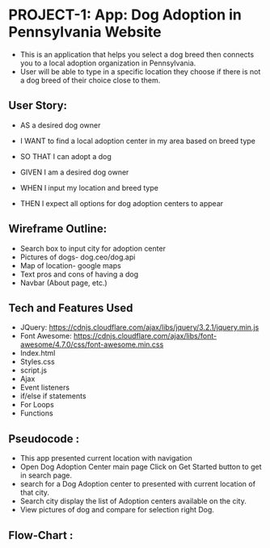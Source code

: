# PROJECT-1: App: Dog Adoption in Pennsylvania Website

* This is an application that helps you select a dog breed then connects you to a local adoption organization in Pennsylvania.
* User will be able to type in a specific location they choose if there is not a dog breed of their choice close to them.

## User Story:
* AS a desired dog owner
* I WANT to find a local adoption center in my area based on breed type

* SO THAT I can adopt a dog
* GIVEN I am a desired dog owner
* WHEN I input my location and breed type
* THEN I expect all options for dog adoption centers to appear

## Wireframe Outline:
* Search box to input city for adoption center
* Pictures of dogs- dog.ceo/dog.api
* Map of location- google maps
* Text pros and cons of having a dog
* Navbar (About page, etc.)

## Tech and Features Used 
* JQuery: https://cdnjs.cloudflare.com/ajax/libs/jquery/3.2.1/jquery.min.js
* Font Awesome: https://cdnjs.cloudflare.com/ajax/libs/font-awesome/4.7.0/css/font-awesome.min.css
* Index.html
* Styles.css
* script.js
* Ajax
* Event listeners 
* if/else if statements 
* For Loops 
* Functions 

## Pseudocode : 

* This app presented current location with navigation 
* Open Dog Adoption Center main page Click on Get Started button to get in search page.
* search for a Dog Adoption center to presented with current location of that city.
* Search city display the list of Adoption centers available on the city. 
* View pictures of dog and compare for selection right Dog.
 
## Flow-Chart : 